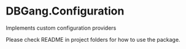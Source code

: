 # DBGang.Configuration
Implements custom configuration providers

Please check README in project folders for how to use the package.
